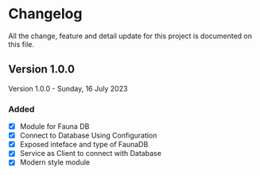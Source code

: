 # Changelog

All the change, feature and detail update for this project is documented on this file.

## Version 1.0.0

Version 1.0.0 - Sunday, 16 July 2023

### Added

- [x] Module for Fauna DB
- [x] Connect to Database Using Configuration
- [x] Exposed inteface and type of FaunaDB
- [x] Service as Client to connect with Database
- [x] Modern style module
